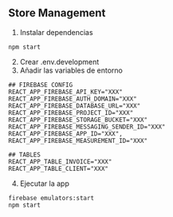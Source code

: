 ## Store Management

1. Instalar dependencias
```
npm start
```
2. Crear .env.development
3. Añadir las variables de entorno

```
## FIREBASE CONFIG
REACT_APP_FIREBASE_API_KEY="XXX"
REACT_APP_FIREBASE_AUTH_DOMAIN="XXX"
REACT_APP_FIREBASE_DATABASE_URL="XXX"
REACT_APP_FIREBASE_PROJECT_ID="XXX"
REACT_APP_FIREBASE_STORAGE_BUCKET="XXX"
REACT_APP_FIREBASE_MESSAGING_SENDER_ID="XXX"
REACT_APP_FIREBASE_APP_ID="XXX",
REACT_APP_FIREBASE_MEASUREMENT_ID="XXX"

## TABLES
REACT_APP_TABLE_INVOICE="XXX"
REACT_APP_TABLE_CLIENT="XXX"
```
4. Ejecutar la app
```
firebase emulators:start 
npm start
```

